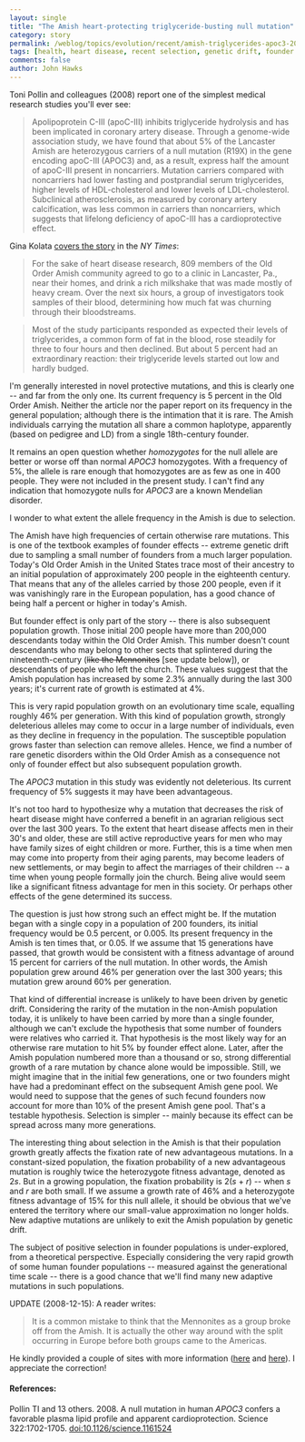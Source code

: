 ```yaml
---
layout: single 
title: "The Amish heart-protecting triglyceride-busting null mutation" 
category: story
permalink: /weblog/topics/evolution/recent/amish-triglycerides-apoc3-2008.html
tags: [health, heart disease, recent selection, genetic drift, founder effect] 
comments: false 
author: John Hawks 
---
```


Toni Pollin and colleagues (2008) report one of the simplest medical research studies you'll ever see: 

<blockquote>Apolipoprotein C-III (apoC-III) inhibits triglyceride hydrolysis and has been implicated in coronary artery disease. Through a genome-wide association study, we have found that about 5% of the Lancaster Amish are heterozygous carriers of a null mutation (R19X) in the gene encoding apoC-III (APOC3) and, as a result, express half the amount of apoC-III present in noncarriers. Mutation carriers compared with noncarriers had lower fasting and postprandial serum triglycerides, higher levels of HDL-cholesterol and lower levels of LDL-cholesterol. Subclinical atherosclerosis, as measured by coronary artery calcification, was less common in carriers than noncarriers, which suggests that lifelong deficiency of apoC-III has a cardioprotective effect.</blockquote>

Gina Kolata <a href="http://www.nytimes.com/2008/12/12/health/research/12heart.html?ref=us">covers the story</a> in the <i>NY Times</i>: 

<blockquote>For the sake of heart disease research, 809 members of the Old Order Amish community agreed to go to a clinic in Lancaster, Pa., near their homes, and drink a rich milkshake that was made mostly of heavy cream. Over the next six hours, a group of investigators took samples of their blood, determining how much fat was churning through their bloodstreams.</blockquote>

<blockquote>Most of the study participants responded as expected  their levels of triglycerides, a common form of fat in the blood, rose steadily for three to four hours and then declined. But about 5 percent had an extraordinary reaction: their triglyceride levels started out low and hardly budged.</blockquote>

I'm generally interested in novel protective mutations, and this is clearly one -- and far from the only one. Its current frequency is 5 percent in the Old Order Amish. Neither the article nor the paper report on its frequency in the general population; although there is the intimation that it is rare. The Amish individuals carrying the mutation all share a common haplotype, apparently (based on pedigree and LD) from a single 18th-century founder. 

It remains an open question whether <i>homozygotes</i> for the null allele are better or worse off than normal <i>APOC3</i> homozygotes. With a frequency of 5%, the allele is rare enough that homozygotes are as few as one in 400 people. They were not included in the present study. I can't find any indication that homozygote nulls for <i>APOC3</i> are a known Mendelian disorder. 

I wonder to what extent the allele frequency in the Amish is due to selection. 

The Amish have high frequencies of certain otherwise rare mutations. This is one of the textbook examples of founder effects -- extreme genetic drift due to sampling a small number of founders from a much larger population. Today's Old Order Amish in the United States trace most of their ancestry to an initial population of approximately 200 people in the eighteenth century. That means that any of the alleles carried by those 200 people, even if it was vanishingly rare in the European population, has a good chance of being half a percent or higher in today's Amish. 

But founder effect is only part of the story -- there is also subsequent population growth. Those initial 200 people have more than 200,000 descendants today within the Old Order Amish. This number doesn't count descendants who may belong to other sects that splintered during the nineteenth-century (<s>like the Mennonites</s> [see update below]), or descendants of people who left the church. These values suggest that the Amish population has increased by some 2.3% annually during the last 300 years; it's current rate of growth is estimated at 4%. 

This is very rapid population growth on an evolutionary time scale, equalling roughly 46% per generation. With this kind of population growth, strongly deleterious alleles may come to occur in a large number of individuals, even as they decline in frequency in the population. The susceptible population grows faster than selection can remove alleles. Hence, we find a number of rare genetic disorders within the Old Order Amish as a consequence not only of founder effect but also subsequent population growth. 

The <i>APOC3</i> mutation in this study was evidently not deleterious. Its current frequency of 5% suggests it may have been advantageous. 

It's not too hard to hypothesize why a mutation that decreases the risk of heart disease might have conferred a benefit in an agrarian religious sect over the last 300 years. To the extent that heart disease affects men in their 30's and older, these are still active reproductive years for men who may have family sizes of eight children or more. Further, this is a time when men may come into property from their aging parents, may become leaders of new settlements, or may begin to affect the marriages of their children -- a time when young people formally join the church. Being alive would seem like a significant fitness advantage for men in this society. Or perhaps other effects of the gene determined its success. 

The question is just how strong such an effect might be. If the mutation began with a single copy in a population of 200 founders, its initial frequency would be 0.5 percent, or 0.005. Its present frequency in the Amish is ten times that, or 0.05. If we assume that 15 generations have passed, that growth would be consistent with a fitness advantage of around 15 percent for carriers of the null mutation. In other words, the Amish population grew around 46% per generation over the last 300 years; this mutation grew around 60% per generation. 

That kind of differential increase is unlikely to have been driven by genetic drift. Considering the rarity of the mutation in the non-Amish population today, it is unlikely to have been carried by more than a single founder, although we can't exclude the hypothesis that some number of founders were relatives who carried it. That hypothesis is the most likely way for an otherwise rare mutation to hit 5% by founder effect alone. Later, after the Amish population numbered more than a thousand or so, strong differential growth of a rare mutation by chance alone would be impossible. Still, we might imagine that in the initial few generations, one or two founders might have had a predominant effect on the subsequent Amish gene pool. We would need to suppose that the genes of such fecund founders now account for more than 10% of the present Amish gene pool. That's a testable hypothesis. Selection is simpler -- mainly because its effect can be spread across many more generations. 

The interesting thing about selection in the Amish is that their population growth greatly affects the fixation rate of new advantageous mutations. In a constant-sized population, the fixation probability of a new advantageous mutation is roughly twice the heterozygote fitness advantage, denoted as 2<i>s</i>. But in a growing population, the fixation probability is 2(<i>s</i> + <i>r</i>) -- when <i>s</i> and <i>r</i> are both small. If we assume a growth rate of 46% and a heterozygote fitness advantage of 15% for this null allele, it should be obvious that we've entered the territory where our small-value approximation no longer holds. New adaptive mutations are unlikely to exit the Amish population by genetic drift. 

The subject of positive selection in founder populations is under-explored, from a theoretical perspective. Especially considering the very rapid growth of some human founder populations -- measured against the generational time scale -- there is a good chance that we'll find many new adaptive mutations in such populations. 

UPDATE (2008-12-15): A reader writes: 

<blockquote>It is a common mistake to think that the Mennonites as a group broke off from the Amish.  It is actually the other way around with the split occurring in Europe before both groups came to the Americas. </blockquote>

He kindly provided a couple of sites with more information (<a href="http://webspace.ship.edu/cgboer/amishlinks.html">here</a> and <a href="http://www.sacred-texts.com/ame/amish/am12.htm">here</a>). I appreciate the correction!



<h4>References:</h4>

<p class="cite">Pollin TI and 13 others. 2008. A null mutation in human <i>APOC3</i> confers a favorable plasma lipid profile and apparent cardioprotection. Science 322:1702-1705. <a href="http://dx.doi.org/10.1126/science.1161524">doi:10.1126/science.1161524</a></p>



